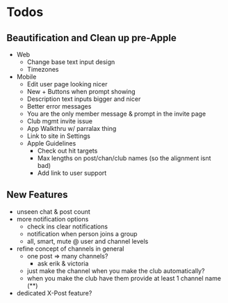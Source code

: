 # Todos

## Beautification and Clean up pre-Apple
  - Web
    - Change base text input design
    - Timezones
  - Mobile
    - Edit user page looking nicer
    - New + Buttons when prompt showing
    - Description text inputs bigger and nicer
    - Better error messages
    - You are the only member message
      & prompt in the invite page
    - Club mgmt invite issue
    - App Walkthru w/ parralax thing
    - Link to site in Settings
    - Apple Guidelines
      - Check out hit targets
      - Max lengths on post/chan/club
        names (so the alignment isnt bad)
      - Add link to user support

## New Features
  - unseen chat & post count
  - more notification options
    - check ins clear notifications
    - notification when person joins a group
    - all, smart, mute @ user and channel levels
  - refine concept of channels in general
    - one post => many channels?
      - ask erik & victoria
    - just make the channel when you make the club automatically?
    - when you make the club have them provide at least 1 channel name (**)
  - dedicated X-Post feature?
